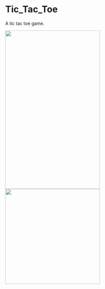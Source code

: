 # Tic_Tac_Toe
A tic tac toe game.

 <img src="https://user-images.githubusercontent.com/71960312/126902050-1cbf219a-7f96-4f92-9a73-92a14246c37a.jpeg" width="300" height="500"> <img src="https://user-images.githubusercontent.com/71960312/126902057-bb94576f-4269-4d2d-87af-45afe1a9dee7.jpeg" width="300" height="300">
 
